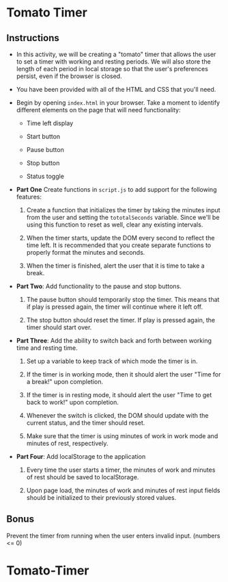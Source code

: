 # Tomato Timer

## Instructions

* In this activity, we will be creating a "tomato" timer that allows the user to set a timer with working and resting periods. We will also store the length of each period in local storage so that the user's preferences persist, even if the browser is closed.

* You have been provided with all of the HTML and CSS that you'll need. 

* Begin by opening `index.html` in your browser. Take a moment to identify different elements on the page that will need functionality:

  * Time left display

  * Start button

  * Pause button

  * Stop button

  * Status toggle

* **Part One** Create functions in `script.js` to add support for the following features:

  1. Create a function that initializes the timer by taking the minutes input from the user and setting the `tototalSeconds` variable. Since we'll be using this function to reset as well, clear any existing intervals.

  2. When the timer starts, update the DOM every second to reflect the time left. It is recommended that you create separate functions to properly format the minutes and seconds.

  3. When the timer is finished, alert the user that it is time to take a break.

* **Part Two**: Add functionality to the pause and stop buttons.

  1. The pause button should temporarily stop the timer. This means that if play is pressed again, the timer will continue where it left off.

  2. The stop button should reset the timer. If play is pressed again, the timer should start over.

* **Part Three**: Add the ability to switch back and forth between working time and resting time.

  1. Set up a variable to keep track of which mode the timer is in.

  2. If the timer is in working mode, then it should alert the user "Time for a break!" upon completion.

  3. If the timer is in resting mode, it should alert the user "Time to get back to work!" upon completion.

  4. Whenever the switch is clicked, the DOM should update with the current status, and the timer should reset.

  5. Make sure that the timer is using minutes of work in work mode and minutes of rest, respectively. 

* **Part Four**: Add localStorage to the application

  1. Every time the user starts a timer, the minutes of work and minutes of rest should be saved to localStorage.

  2. Upon page load, the minutes of work and minutes of rest input fields should be initialized to their previously stored values.

## Bonus

Prevent the timer from running when the user enters invalid input. (numbers <= 0)
# Tomato-Timer
